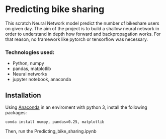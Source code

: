 # Predicting bike sharing

This scratch Neural Network model predict the number of bikeshare users on given day. The aim of the project is to build a shallow neural network  in order to understand in depth how forward and backpropagation works. For that reason, no framework like pytorch or tensorflow was necessary.

### Technologies used:

* Python, numpy 
* pandas, matplotlib
* Neural networks 
* jupyter notebook, anaconda

## Installation

Using [Anaconda](https://www.anaconda.com/products/individual) in an enviroment with python 3, install the following packages:
```
conda install numpy, pandas=0.25, matplotlib

```
Then, run the Predicting_bike_sharing.ipynb
